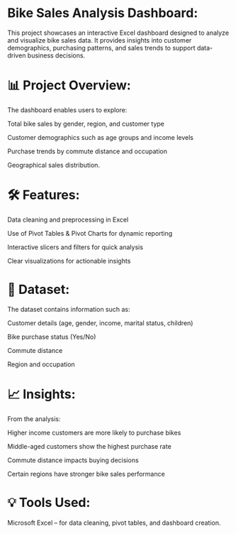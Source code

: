 

# Bike Sales Analysis Dashboard:

This project showcases an interactive Excel dashboard designed to analyze and visualize bike sales data. It provides insights into customer demographics, purchasing patterns, and sales trends to support data-driven business decisions.


# 📊 Project Overview:

The dashboard enables users to explore:

Total bike sales by gender, region, and customer type

Customer demographics such as age groups and income levels

Purchase trends by commute distance and occupation

Geographical sales distribution.


# 🛠 Features:

Data cleaning and preprocessing in Excel

Use of Pivot Tables & Pivot Charts for dynamic reporting

Interactive slicers and filters for quick analysis

Clear visualizations for actionable insights


# 📂 Dataset:

The dataset contains information such as:

Customer details (age, gender, income, marital status, children)

Bike purchase status (Yes/No)

Commute distance

Region and occupation


# 📈 Insights:

From the analysis:

Higher income customers are more likely to purchase bikes

Middle-aged customers show the highest purchase rate

Commute distance impacts buying decisions

Certain regions have stronger bike sales performance


# 💡 Tools Used:
Microsoft Excel – for data cleaning, pivot tables, and dashboard creation.

